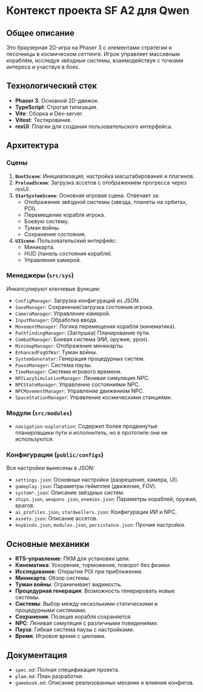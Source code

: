 # Контекст проекта SF A2 для Qwen

## Общее описание
Это браузерная 2D-игра на Phaser 3 с элементами стратегии и песочницы в космическом сеттинге. Игрок управляет массивным кораблём, исследуя звёздные системы, взаимодействуя с точками интереса и участвуя в боях.

## Технологический стек
- **Phaser 3**: Основной 2D-движок.
- **TypeScript**: Строгая типизация.
- **Vite**: Сборка и Dev-server.
- **Vitest**: Тестирование.
- **rexUI**: Плагин для создания пользовательского интерфейса.

## Архитектура
### Сцены
1.  **`BootScene`**: Инициализация, настройка масштабирования и плагинов.
2.  **`PreloadScene`**: Загрузка ассетов с отображением прогресса через rexUI.
3.  **`StarSystemScene`**: Основная игровая сцена. Отвечает за:
    -   Отображение звёздной системы (звезда, планеты на орбитах, POI).
    -   Перемещение корабля игрока.
    -   Боевую систему.
    -   Туман войны.
    -   Сохранение состояния.
4.  **`UIScene`**: Пользовательский интерфейс:
    -   Миникарта.
    -   HUD (панель состояния корабля).
    -   Управление камерой.

### Менеджеры (`src/sys`)
Инкапсулируют ключевые функции:
-   `ConfigManager`: Загрузка конфигураций из JSON.
-   `SaveManager`: Сохранение/загрузка состояния игрока.
-   `CameraManager`: Управление камерой.
-   `InputManager`: Обработка ввода.
-   `MovementManager`: Логика перемещения корабля (кинематика).
-   `PathfindingManager`: (Заглушка) Планирование пути.
-   `CombatManager`: Боевая система (ИИ, оружие, урон).
-   `MinimapManager`: Отображение миникарты.
-   `EnhancedFogOfWar`: Туман войны.
-   `SystemGenerator`: Генерация процедурных систем.
-   `PauseManager`: Система паузы.
-   `TimeManager`: Система игрового времени.
-   `NPCLazySimulationManager`: Ленивая симуляция NPC.
-   `NPCStateManager`: Управление состояниями NPC.
-   `NPCMovementManager`: Управление движением NPC.
-   `SpaceStationManager`: Управление космическими станциями.

### Модули (`src/modules`)
-   `navigation-exploration`: Содержит более продвинутые планировщики пути и исполнитель, но в прототипе они не используются.

### Конфигурации (`public/configs`)
Все настройки вынесены в JSON:
-   `settings.json`: Основные настройки (разрешение, камера, UI).
-   `gameplay.json`: Параметры геймплея (движение, FOV).
-   `system*.json`: Описание звёздных систем.
-   `ships.json`, `weapons.json`, `enemies.json`: Параметры кораблей, оружия, врагов.
-   `ai_profiles.json`, `stardwellers.json`: Конфигурации ИИ и NPC.
-   `assets.json`: Описание ассетов.
-   `keybinds.json`, `modules.json`, `persistence.json`: Прочие настройки.

## Основные механики
-   **RTS-управление**: ПКМ для установки цели.
-   **Кинематика**: Ускорение, торможение, поворот без физики.
-   **Исследование**: Открытие POI при приближении.
-   **Миникарта**: Обзор системы.
-   **Туман войны**: Ограничивает видимость.
-   **Процедурная генерация**: Возможность генерировать новые системы.
-   **Системы**: Выбор между несколькими статическими и процедурными системами.
-   **Сохранения**: Позиция корабля сохраняется.
-   **NPC**: Ленивая симуляция с различными поведениями.
-   **Пауза**: Гибкая система паузы с настройками.
-   **Время**: Игровое время с циклами.

## Документация
-   `spec.md`: Полная спецификация проекта.
-   `plam.md`: План разработки.
-   `gamebook.md`: Описание реализованных механик и влияния конфигов.
